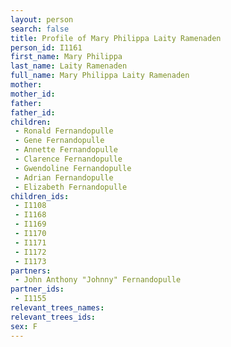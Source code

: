 ```yaml
---
layout: person
search: false
title: Profile of Mary Philippa Laity Ramenaden
person_id: I1161
first_name: Mary Philippa
last_name: Laity Ramenaden
full_name: Mary Philippa Laity Ramenaden
mother: 
mother_id: 
father: 
father_id: 
children:
 - Ronald Fernandopulle
 - Gene Fernandopulle
 - Annette Fernandopulle
 - Clarence Fernandopulle
 - Gwendoline Fernandopulle
 - Adrian Fernandopulle
 - Elizabeth Fernandopulle
children_ids:
 - I1108
 - I1168
 - I1169
 - I1170
 - I1171
 - I1172
 - I1173
partners:
 - John Anthony "Johnny" Fernandopulle
partner_ids:
 - I1155
relevant_trees_names:
relevant_trees_ids:
sex: F
---
```


